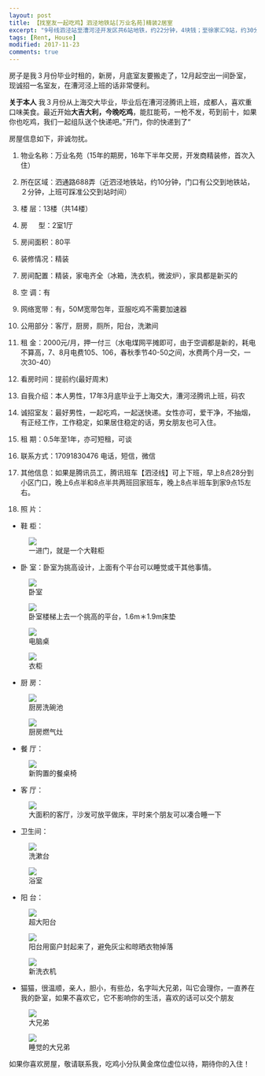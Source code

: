 ```yaml
---
layout: post
title: 【找室友一起吃鸡】泗泾地铁站[万业名苑]精装2居室
excerpt: "9号线泗泾站至漕河泾开发区共6站地铁，约22分钟，4块钱；至徐家汇9站，约30分钟，5块钱。漕河泾上班的同学可以考虑，房租便宜，交通便利！"
tags: [Rent, House]
modified: 2017-11-23
comments: true
---
```


房子是我３月份毕业时租的，新房，月底室友要搬走了，12月起空出一间卧室，现诚招一名室友，在漕河泾上班的话非常便利。

**关于本人** 我３月份从上海交大毕业，毕业后在漕河泾腾讯上班，成都人，喜欢重口味美食。最近开始**大吉大利，今晚吃鸡**，能肛能苟，一枪不发，苟到前十，如果你也吃鸡，我们一起组队送个快递吧。”开门，你的快递到了“

房屋信息如下，非诚勿扰。

01. 物业名称：万业名苑（15年的期房，16年下半年交房，开发商精装修，首次入住）

02. 所在区域：泗通路688弄（近泗泾地铁站，约10分钟，门口有公交到地铁站，２分钟，上班可踩准公交到站时间）

03. 楼    层：13楼（共14楼）

04. 房 　 型：2室1厅

05. 房间面积：80平

06. 装修情况：精装

07. 房间配置：精装，家电齐全（冰箱，洗衣机，微波炉），家具都是新买的

08. 空    调：有

09. 网络宽带：有，50M宽带包年，亚服吃鸡不需要加速器

10. 公用部分：客厅，厨房，厕所，阳台，洗漱间

11. 租    金：2000元/月，押一付三（水电煤网平摊即可，由于空调都是新的，耗电不算高，7、8月电费105、106，春秋季节40-50之间，水费两个月一交，一次30-40）

12. 看房时间：提前约(最好周末)

13. 自我介绍：本人男性，17年3月底毕业于上海交大，漕河泾腾讯上班，码农

14. 诚招室友：最好男性，一起吃鸡，一起送快递。女性亦可，爱干净，不抽烟，有正经工作，工作稳定，如果居住稳定的话，男女朋友也可入住。

15. 租    期：0.5年至1年，亦可短租，可谈

16. 联系方式：17091830476 电话，短信，微信

17. 其他信息：如果是腾讯员工，腾讯班车【泗泾线】可上下班，早上8点28分到小区门口，晚上6点半和8点半共两班回家班车，晚上8点半班车到家9点15左右。

18. 照    片：

- 鞋 柜：

<figure>
    <a href="/images/house/IMG_20170219_145813_HDR-min.jpg"><img src="/images/house/IMG_20170219_145813_HDR-min.jpg"></a>
    <figcaption>一进门，就是一个大鞋柜</figcaption>
</figure>

- 卧 室：卧室为挑高设计，上面有个平台可以睡觉或干其他事情。

<figure>
    <a href="/images/house/IMG_20170219_145908_HDR-min.jpg"><img src="/images/house/IMG_20170219_145908_HDR-min.jpg"></a>
    <figcaption>卧室</figcaption>
</figure>

<figure>
    <a href="/images/house/IMG_20170219_145915_HDR-min.jpg"><img src="/images/house/IMG_20170219_145915_HDR-min.jpg"></a>
    <figcaption>卧室楼梯上去一个挑高的平台，1.6m＊1.9m床垫</figcaption>
</figure>

<figure>
    <a href="/images/house/IMG_20170304_154045_HDR-min.jpg"><img src="/images/house/IMG_20170304_154045_HDR-min.jpg"></a>
    <figcaption>电脑桌</figcaption>
</figure>

<figure>
    <a href="/images/house/mmexport1510817739043.jpg"><img src="/images/house/mmexport1510817739043.jpg"></a>
    <figcaption>衣柜</figcaption>
</figure>

- 厨 房：

<figure>
    <a href="/images/house/IMG_20170219_145747_HDR-min.jpg"><img src="/images/house/IMG_20170219_145747_HDR-min.jpg"></a>
    <figcaption>厨房洗碗池</figcaption>
</figure>

<figure>
    <a href="/images/house/IMG_20170219_145753_HDR-min.jpg"><img src="/images/house/IMG_20170219_145753_HDR-min.jpg"></a>
    <figcaption>厨房燃气灶</figcaption>
</figure>

- 餐 厅：

<figure>
    <a href="/images/house/IMG_20170304_153910_HDR-min.jpg"><img src="/images/house/IMG_20170304_153910_HDR-min.jpg"></a>
    <figcaption>新购置的餐桌椅</figcaption>
</figure>

- 客 厅：

<figure>
    <a href="/images/house/IMG_20170304_154000_HDR-min.jpg"><img src="/images/house/IMG_20170304_154000_HDR-min.jpg"></a>
    <figcaption>大面积的客厅，沙发可放平做床，平时来个朋友可以凑合睡一下</figcaption>
</figure>

- 卫生间：

<figure>
    <a href="/images/house/IMG_20170219_145831_HDR-min.jpg"><img src="/images/house/IMG_20170219_145831_HDR-min.jpg"></a>
    <figcaption>洗漱台</figcaption>
</figure>

<figure>
    <a href="/images/house/IMG_20170219_145843_HDR-min.jpg"><img src="/images/house/IMG_20170219_145843_HDR-min.jpg"></a>
    <figcaption>浴室</figcaption>
</figure>

- 阳 台：

<figure>
    <a href="/images/house/IMG_20170219_150005_HDR-min.jpg"><img src="/images/house/IMG_20170219_150005_HDR-min.jpg"></a>
    <figcaption>超大阳台</figcaption>
</figure>

<figure>
    <a href="/images/house/mmexport1511426705998.jpg"><img src="/images/house/mmexport1511426705998.jpg"></a>
    <figcaption>阳台用窗户封起来了，避免灰尘和晾晒衣物掉落</figcaption>
</figure>

<figure>
    <a href="/images/house/IMG_20170304_154024_HDR-min.jpg"><img src="/images/house/IMG_20170304_154024_HDR-min.jpg"></a>
    <figcaption>新洗衣机</figcaption>
</figure>

- 猫猫，很温顺，亲人，胆小，有些怂，名字叫大兄弟，叫它会理你，一直养在我的卧室，如果不喜欢它，它不影响你的生活，喜欢的话可以交个朋友

<figure>
    <a href="/images/house/big-brother-1.jpg"><img src="/images/house/big-brother-1.jpg"></a>
    <figcaption>大兄弟</figcaption>
</figure>

<figure>
    <a href="/images/house/big-brother-2.jpg"><img src="/images/house/big-brother-2.jpg"></a>
    <figcaption>睡觉的大兄弟</figcaption>
</figure>

如果你喜欢房屋，敬请联系我，吃鸡小分队黄金席位虚位以待，期待你的入住！

